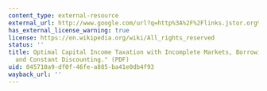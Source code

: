 ```yaml
---
content_type: external-resource
external_url: http://www.google.com/url?q=http%3A%2F%2Flinks.jstor.org%2Fstable%2Fpdfplus%2F2138707.pdf&sa=D&sntz=1&usg=AFQjCNFx4cB2zK6RSqSgxFW3KQUkh9_MIw
has_external_license_warning: true
license: https://en.wikipedia.org/wiki/All_rights_reserved
status: ''
title: Optimal Capital Income Taxation with Incomplete Markets, Borrowing Constraints,
  and Constant Discounting." (PDF)
uid: 045710a9-df0f-46fe-a885-ba41e0db4f93
wayback_url: ''
---
```

